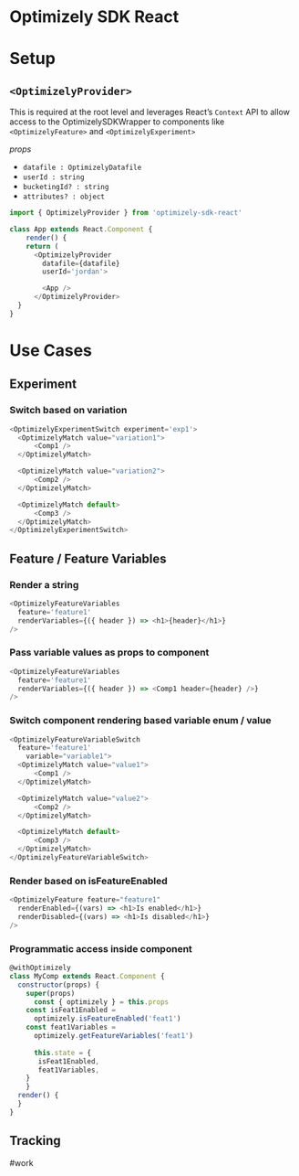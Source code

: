 # Optimizely SDK React
# Setup
## `<OptimizelyProvider>`
This is required at the root level and leverages React’s `Context` API to allow access to the OptimizelySDKWrapper to components like `<OptimizelyFeature>`  and  `<OptimizelyExperiment>`

*props*
* `datafile : OptimizelyDatafile`
* `userId : string`
* `bucketingId? : string`
* `attributes? : object`

```js
import { OptimizelyProvider } from 'optimizely-sdk-react'

class App extends React.Component {
	render() {
    return (
      <OptimizelyProvider
        datafile={datafile}
        userId='jordan'>

        <App />
      </OptimizelyProvider>
  }
}
```

# Use Cases
## Experiment
### Switch based on variation
```js
<OptimizelyExperimentSwitch experiment='exp1'>
  <OptimizelyMatch value="variation1">
	  <Comp1 />
  </OptimizelyMatch>

  <OptimizelyMatch value="variation2">
	  <Comp2 />
  </OptimizelyMatch>

  <OptimizelyMatch default>
	  <Comp3 />
  </OptimizelyMatch>
</OptimizelyExperimentSwitch>
```


## Feature / Feature Variables
### Render a string
```js
<OptimizelyFeatureVariables
  feature='feature1'
  renderVariables={({ header }) => <h1>{header}</h1>}
/>
```

### Pass variable values as props to component
```js
<OptimizelyFeatureVariables
  feature='feature1'
  renderVariables={({ header }) => <Comp1 header={header} />}
/>
```

### Switch component rendering based variable enum / value
```js
<OptimizelyFeatureVariableSwitch 
  feature='feature1'
 	variable="variable1">
  <OptimizelyMatch value="value1">
	  <Comp1 />
  </OptimizelyMatch>

  <OptimizelyMatch value="value2">
	  <Comp2 />
  </OptimizelyMatch>

  <OptimizelyMatch default>
	  <Comp3 />
  </OptimizelyMatch>
</OptimizelyFeatureVariableSwitch>
```

### Render based on isFeatureEnabled
```js
<OptimizelyFeature feature="feature1"
  renderEnabled={(vars) => <h1>Is enabled</h1>}
  renderDisabled={(vars) => <h1>Is disabled</h1>}
/>
```

### Programmatic access inside component
```js
@withOptimizely
class MyComp extends React.Component {
  constructor(props) {
    super(props)
  	  const { optimizely } = this.props
    const isFeat1Enabled = 
      optimizely.isFeatureEnabled('feat1')
    const feat1Variables =
      optimizely.getFeatureVariables('feat1')
    
	  this.state = {
       isFeat1Enabled,
       feat1Variables,
    }
	}
  render() {
  }
}
```

## Tracking



#work